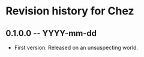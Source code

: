 # Revision history for Chez

## 0.1.0.0 -- YYYY-mm-dd

* First version. Released on an unsuspecting world.
